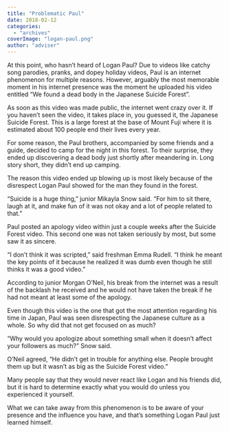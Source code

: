 ```yaml
---
title: "Problematic Paul"
date: 2018-02-12
categories: 
  - "archives"
coverImage: "logan-paul.png"
author: "adviser"
---
```


At this point, who hasn’t heard of Logan Paul? Due to videos like catchy song parodies, pranks, and dopey holiday videos, Paul is an internet phenomenon for multiple reasons. However, arguably the most memorable moment in his internet presence was the moment he uploaded his video entitled “We found a dead body in the Japanese Suicide Forest”.

As soon as this video was made public, the internet went crazy over it. If you haven’t seen the video, it takes place in, you guessed it, the Japanese Suicide Forest. This is a large forest at the base of Mount Fuji where it is estimated about 100 people end their lives every year.

For some reason, the Paul brothers, accompanied by some friends and a guide, decided to camp for the night in this forest. To their surprise, they ended up discovering a dead body just shortly after meandering in. Long story short, they didn’t end up camping.

The reason this video ended up blowing up is most likely because of the disrespect Logan Paul showed for the man they found in the forest.

“Suicide is a huge thing,” junior Mikayla Snow said. “For him to sit there, laugh at it, and make fun of it was not okay and a lot of people related to that.”

Paul posted an apology video within just a couple weeks after the Suicide Forest video. This second one was not taken seriously by most, but some saw it as sincere.

“I don’t think it was scripted,” said freshman Emma Rudell. “I think he meant the key points of it because he realized it was dumb even though he still thinks it was a good video.”

According to junior Morgan O’Neil, his break from the internet was a result of the backlash he received and he would not have taken the break if he had not meant at least some of the apology.

Even though this video is the one that got the most attention regarding his time in Japan, Paul was seen disrespecting the Japanese culture as a whole. So why did that not get focused on as much?

“Why would you apologize about something small when it doesn’t affect your followers as much?” Snow said.

O’Neil agreed, “He didn’t get in trouble for anything else. People brought them up but it wasn’t as big as the Suicide Forest video.”

Many people say that they would never react like Logan and his friends did, but it is hard to determine exactly what you would do unless you experienced it yourself.

What we can take away from this phenomenon is to be aware of your presence and the influence you have, and that’s something Logan Paul just learned himself.
